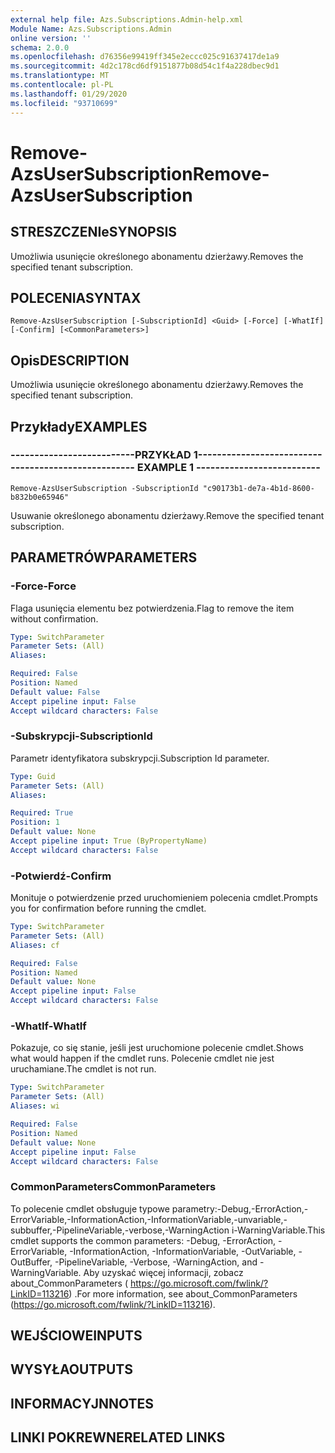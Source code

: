```yaml
---
external help file: Azs.Subscriptions.Admin-help.xml
Module Name: Azs.Subscriptions.Admin
online version: ''
schema: 2.0.0
ms.openlocfilehash: d76356e99419ff345e2eccc025c91637417de1a9
ms.sourcegitcommit: 4d2c178cd6df9151877b08d54c1f4a228dbec9d1
ms.translationtype: MT
ms.contentlocale: pl-PL
ms.lasthandoff: 01/29/2020
ms.locfileid: "93710699"
---
```

# <span data-ttu-id="38735-101">Remove-AzsUserSubscription</span><span class="sxs-lookup"><span data-stu-id="38735-101">Remove-AzsUserSubscription</span></span>

## <span data-ttu-id="38735-102">STRESZCZENIe</span><span class="sxs-lookup"><span data-stu-id="38735-102">SYNOPSIS</span></span>
<span data-ttu-id="38735-103">Umożliwia usunięcie określonego abonamentu dzierżawy.</span><span class="sxs-lookup"><span data-stu-id="38735-103">Removes the specified tenant subscription.</span></span>

## <span data-ttu-id="38735-104">POLECENIA</span><span class="sxs-lookup"><span data-stu-id="38735-104">SYNTAX</span></span>

```
Remove-AzsUserSubscription [-SubscriptionId] <Guid> [-Force] [-WhatIf] [-Confirm] [<CommonParameters>]
```

## <span data-ttu-id="38735-105">Opis</span><span class="sxs-lookup"><span data-stu-id="38735-105">DESCRIPTION</span></span>
<span data-ttu-id="38735-106">Umożliwia usunięcie określonego abonamentu dzierżawy.</span><span class="sxs-lookup"><span data-stu-id="38735-106">Removes the specified tenant subscription.</span></span>

## <span data-ttu-id="38735-107">Przykłady</span><span class="sxs-lookup"><span data-stu-id="38735-107">EXAMPLES</span></span>

### <span data-ttu-id="38735-108">--------------------------PRZYKŁAD 1--------------------------</span><span class="sxs-lookup"><span data-stu-id="38735-108">-------------------------- EXAMPLE 1 --------------------------</span></span>
```
Remove-AzsUserSubscription -SubscriptionId "c90173b1-de7a-4b1d-8600-b832b0e65946"
```

<span data-ttu-id="38735-109">Usuwanie określonego abonamentu dzierżawy.</span><span class="sxs-lookup"><span data-stu-id="38735-109">Remove the specified tenant subscription.</span></span>

## <span data-ttu-id="38735-110">PARAMETRÓW</span><span class="sxs-lookup"><span data-stu-id="38735-110">PARAMETERS</span></span>

### <span data-ttu-id="38735-111">-Force</span><span class="sxs-lookup"><span data-stu-id="38735-111">-Force</span></span>
<span data-ttu-id="38735-112">Flaga usunięcia elementu bez potwierdzenia.</span><span class="sxs-lookup"><span data-stu-id="38735-112">Flag to remove the item without confirmation.</span></span>

```yaml
Type: SwitchParameter
Parameter Sets: (All)
Aliases: 

Required: False
Position: Named
Default value: False
Accept pipeline input: False
Accept wildcard characters: False
```

### <span data-ttu-id="38735-113">-Subskrypcji</span><span class="sxs-lookup"><span data-stu-id="38735-113">-SubscriptionId</span></span>
<span data-ttu-id="38735-114">Parametr identyfikatora subskrypcji.</span><span class="sxs-lookup"><span data-stu-id="38735-114">Subscription Id parameter.</span></span>

```yaml
Type: Guid
Parameter Sets: (All)
Aliases: 

Required: True
Position: 1
Default value: None
Accept pipeline input: True (ByPropertyName)
Accept wildcard characters: False
```

### <span data-ttu-id="38735-115">-Potwierdź</span><span class="sxs-lookup"><span data-stu-id="38735-115">-Confirm</span></span>
<span data-ttu-id="38735-116">Monituje o potwierdzenie przed uruchomieniem polecenia cmdlet.</span><span class="sxs-lookup"><span data-stu-id="38735-116">Prompts you for confirmation before running the cmdlet.</span></span>

```yaml
Type: SwitchParameter
Parameter Sets: (All)
Aliases: cf

Required: False
Position: Named
Default value: None
Accept pipeline input: False
Accept wildcard characters: False
```

### <span data-ttu-id="38735-117">-WhatIf</span><span class="sxs-lookup"><span data-stu-id="38735-117">-WhatIf</span></span>
<span data-ttu-id="38735-118">Pokazuje, co się stanie, jeśli jest uruchomione polecenie cmdlet.</span><span class="sxs-lookup"><span data-stu-id="38735-118">Shows what would happen if the cmdlet runs.</span></span>
<span data-ttu-id="38735-119">Polecenie cmdlet nie jest uruchamiane.</span><span class="sxs-lookup"><span data-stu-id="38735-119">The cmdlet is not run.</span></span>

```yaml
Type: SwitchParameter
Parameter Sets: (All)
Aliases: wi

Required: False
Position: Named
Default value: None
Accept pipeline input: False
Accept wildcard characters: False
```

### <span data-ttu-id="38735-120">CommonParameters</span><span class="sxs-lookup"><span data-stu-id="38735-120">CommonParameters</span></span>
<span data-ttu-id="38735-121">To polecenie cmdlet obsługuje typowe parametry:-Debug,-ErrorAction,-ErrorVariable,-InformationAction,-InformationVariable,-unvariable,-subbuffer,-PipelineVariable,-verbose,-WarningAction i-WarningVariable.</span><span class="sxs-lookup"><span data-stu-id="38735-121">This cmdlet supports the common parameters: -Debug, -ErrorAction, -ErrorVariable, -InformationAction, -InformationVariable, -OutVariable, -OutBuffer, -PipelineVariable, -Verbose, -WarningAction, and -WarningVariable.</span></span> <span data-ttu-id="38735-122">Aby uzyskać więcej informacji, zobacz about_CommonParameters ( https://go.microsoft.com/fwlink/?LinkID=113216) .</span><span class="sxs-lookup"><span data-stu-id="38735-122">For more information, see about_CommonParameters (https://go.microsoft.com/fwlink/?LinkID=113216).</span></span>

## <span data-ttu-id="38735-123">WEJŚCIOWE</span><span class="sxs-lookup"><span data-stu-id="38735-123">INPUTS</span></span>

## <span data-ttu-id="38735-124">WYSYŁA</span><span class="sxs-lookup"><span data-stu-id="38735-124">OUTPUTS</span></span>

## <span data-ttu-id="38735-125">INFORMACYJN</span><span class="sxs-lookup"><span data-stu-id="38735-125">NOTES</span></span>

## <span data-ttu-id="38735-126">LINKI POKREWNE</span><span class="sxs-lookup"><span data-stu-id="38735-126">RELATED LINKS</span></span>


